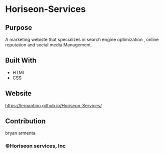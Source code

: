 # Horiseon-Services

## Purpose
A marketing webiste that specializes in search engine optimization , online reputation and social media Management.

## Built With
* HTML
* CSS

## Website
https://lernantino.github.io/Horiseon-Services/

## Contribution
bryan armenta

### ©️Horiseon services, Inc 
